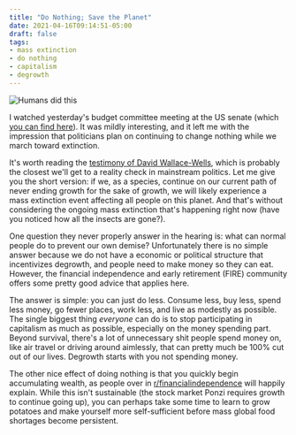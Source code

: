 ```yaml
---
title: "Do Nothing; Save the Planet"
date: 2021-04-16T09:14:51-05:00
draft: false
tags:
- mass extinction
- do nothing
- capitalism
- degrowth
---
```

![Humans did this](cover.jpg "Humans did this")

I watched yesterday's budget committee meeting at the US senate (which [you
can find
here](https://www.budget.senate.gov/hearings/the-cost-of-inaction-on-climate-change)).
It was mildly interesting, and it left me with the impression that
politicians plan on continuing to change nothing while we march toward
extinction.

It's worth reading the [testimony of David
Wallace-Wells](https://www.budget.senate.gov/imo/media/doc/David%20Wallace-Wells%20-%20Testimony%20-%20U.S%20Senate%20Budget%20Committee%20Hearing.pdf),
which is probably the closest we'll get to a reality check in mainstream
politics. Let me give you the short version: if we, as a species, continue on
our current path of never ending growth for the sake of growth, we will
likely experience a mass extinction event affecting all people on this
planet. And that's without considering the ongoing mass extinction that's
happening right now (have you noticed how all the insects are gone?).

One question they never properly answer in the hearing is: what can normal
people do to prevent our own demise? Unfortunately there is no simple answer
because we do not have a economic or political structure that incentivizes
degrowth, and people need to make money so they can eat. However, the
financial independence and early retirement (FIRE) community offers some
pretty good advice that applies here.

The answer is simple: you can just do less. Consume less, buy less, spend
less money, go fewer places, work less, and live as modestly as possible. The
single biggest thing _everyone_ can do is to stop participating in capitalism
as much as possible, especially on the money spending part. Beyond survival,
there's a lot of unnecessary shit people spend money on, like air travel or
driving around aimlessly, that can pretty much be 100% cut out of our lives.
Degrowth starts with you not spending money.

The other nice effect of doing nothing is that you quickly begin accumulating
wealth, as people over in
[r/financialindependence](https://www.reddit.com/r/financialindependence/)
will happily explain. While this isn't sustainable (the stock market Ponzi
requires growth to continue going up), you can perhaps take some time to
learn to grow potatoes and make yourself more self-sufficient before mass
global food shortages become persistent.
